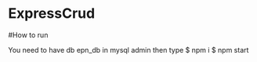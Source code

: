 # ExpressCrud

#How to run

You need to have db epn_db in mysql admin
then type
$ npm i
$ npm start
